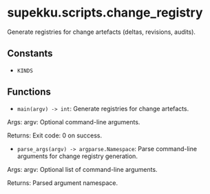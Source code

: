 # supekku.scripts.change_registry

Generate registries for change artefacts (deltas, revisions, audits).

## Constants

- `KINDS`

## Functions

- `main(argv) -> int`: Generate registries for change artefacts.

Args:
  argv: Optional command-line arguments.

Returns:
  Exit code: 0 on success.
- `parse_args(argv) -> argparse.Namespace`: Parse command-line arguments for change registry generation.

Args:
  argv: Optional list of command-line arguments.

Returns:
  Parsed argument namespace.

